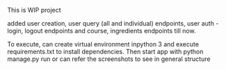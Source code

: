 This is WIP project


added user creation, user query (all and individual) endpoints, user auth -login, logout endpoints and course, ingredients endpoints till now.

To execute, can create virtual environment inpython 3 and execute requirements.txt to install dependencies. Then start app with python manage.py run
or can refer the screenshots to see in general structure